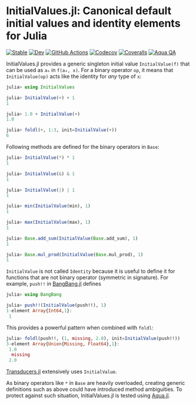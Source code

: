 # InitialValues.jl: Canonical default initial values and identity elements for Julia

[![Stable](https://img.shields.io/badge/docs-stable-blue.svg)](https://juliafolds.github.io/InitialValues.jl/stable)
[![Dev](https://img.shields.io/badge/docs-dev-blue.svg)](https://juliafolds.github.io/InitialValues.jl/dev)
[![GitHub Actions](https://github.com/JuliaFolds/InitialValues.jl/workflows/Run%20tests/badge.svg)](https://github.com/JuliaFolds/InitialValues.jl/actions?query=workflow%3ARun+tests)
[![Codecov](https://codecov.io/gh/JuliaFolds/InitialValues.jl/branch/master/graph/badge.svg)](https://codecov.io/gh/JuliaFolds/InitialValues.jl)
[![Coveralls](https://coveralls.io/repos/github/JuliaFolds/InitialValues.jl/badge.svg?branch=master)](https://coveralls.io/github/JuliaFolds/InitialValues.jl?branch=master)
[![Aqua QA](https://img.shields.io/badge/Aqua.jl-%F0%9F%8C%A2-aqua.svg)](https://github.com/tkf/Aqua.jl)

InitialValues.jl provides a generic singleton initial value `InitialValue(f)`
that can be used as `a₀` in `f(a₀, x)`.  For a binary operator `op`,
it means that `InitialValue(op)` acts like the identity for _any_ type of `x`:

```julia
julia> using InitialValues

julia> InitialValue(+) + 1
1

julia> 1.0 + InitialValue(+)
1.0

julia> foldl(+, 1:3, init=InitialValue(+))
6
```

Following methods are defined for the binary operators in `Base`:

```julia
julia> InitialValue(*) * 1
1

julia> InitialValue(&) & 1
1

julia> InitialValue(|) | 1
1

julia> min(InitialValue(min), 1)
1

julia> max(InitialValue(max), 1)
1

julia> Base.add_sum(InitialValue(Base.add_sum), 1)
1

julia> Base.mul_prod(InitialValue(Base.mul_prod), 1)
1
```

`InitialValue` is not called `Identity` because it is useful to define it for
functions that are not binary operator (symmetric in signature).  For
example, `push!!` in [BangBang.jl](https://github.com/JuliaFolds/BangBang.jl)
defines

``````julia
julia> using BangBang

julia> push!!(InitialValue(push!!), 1)
1-element Array{Int64,1}:
 1
``````

This provides a powerful pattern when combined with `foldl`:

``````julia
julia> foldl(push!!, (1, missing, 2.0), init=InitialValue(push!!))
3-element Array{Union{Missing, Float64},1}:
 1.0
  missing
 2.0
``````

[Transducers.jl](https://github.com/JuliaFolds/Transducers.jl) extensively
uses `InitialValue`.

As binary operators like `*` in `Base` are heavily overloaded,
creating generic definitions such as above could have introduced
method ambiguities.  To protect against such situation, InitialValues.jl is
tested using [Aqua.jl](https://github.com/tkf/Aqua.jl).
